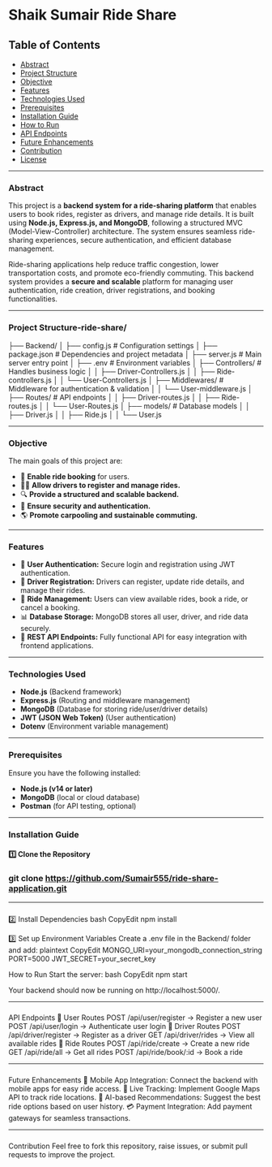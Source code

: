 # Shaik Sumair Ride Share

## Table of Contents

- [Abstract](#abstract)
- [Project Structure](#project-structure)
- [Objective](#objective)
- [Features](#features)
- [Technologies Used](#technologies-used)
- [Prerequisites](#prerequisites)
- [Installation Guide](#installation-guide)
- [How to Run](#how-to-run)
- [API Endpoints](#api-endpoints)
- [Future Enhancements](#future-enhancements)
- [Contribution](#contribution)
- [License](#license)

---

### Abstract

This project is a **backend system for a ride-sharing platform** that enables users to book rides, register as drivers, and manage ride details. It is built using **Node.js, Express.js, and MongoDB**, following a structured MVC (Model-View-Controller) architecture. The system ensures seamless ride-sharing experiences, secure authentication, and efficient database management.

Ride-sharing applications help reduce traffic congestion, lower transportation costs, and promote eco-friendly commuting. This backend system provides a **secure and scalable** platform for managing user authentication, ride creation, driver registrations, and booking functionalities.

---

### Project Structure-ride-share/

├── Backend/
│ ├── config.js # Configuration settings
│ ├── package.json # Dependencies and project metadata
│ ├── server.js # Main server entry point
│ ├── .env # Environment variables
│ ├── Controllers/ # Handles business logic
│ │ ├── Driver-Controllers.js
│ │ ├── Ride-controllers.js
│ │ └── User-Controllers.js
│ ├── Middlewares/ # Middleware for authentication & validation
│ │ └── User-middleware.js
│ ├── Routes/ # API endpoints
│ │ ├── Driver-routes.js
│ │ ├── Ride-routes.js
│ │ └── User-Routes.js
│ ├── models/ # Database models
│ │ ├── Driver.js
│ │ ├── Ride.js
│ │ └── User.js

---

### Objective

The main goals of this project are:

- 🚗 **Enable ride booking** for users.
- 👨‍✈️ **Allow drivers to register and manage rides.**
- 🔍 **Provide a structured and scalable backend.**
- 🔐 **Ensure security and authentication.**
- 🌎 **Promote carpooling and sustainable commuting.**

---

### Features

- 🔑 **User Authentication:** Secure login and registration using JWT authentication.
- 🚖 **Driver Registration:** Drivers can register, update ride details, and manage their rides.
- 📍 **Ride Management:** Users can view available rides, book a ride, or cancel a booking.
- 📊 **Database Storage:** MongoDB stores all user, driver, and ride data securely.
- 🔎 **REST API Endpoints:** Fully functional API for easy integration with frontend applications.

---

### Technologies Used

- **Node.js** (Backend framework)
- **Express.js** (Routing and middleware management)
- **MongoDB** (Database for storing ride/user/driver details)
- **JWT (JSON Web Token)** (User authentication)
- **Dotenv** (Environment variable management)

---

### Prerequisites

Ensure you have the following installed:

- **Node.js (v14 or later)**
- **MongoDB** (local or cloud database)
- **Postman** (for API testing, optional)

---

### Installation Guide

#### 1️⃣ Clone the Repository

### git clone https://github.com/Sumair555/ride-share-application.git

---

###

2️⃣ Install Dependencies
bash
CopyEdit
npm install

3️⃣ Set up Environment Variables
Create a .env file in the Backend/ folder and add:
plaintext
CopyEdit
MONGO_URI=your_mongodb_connection_string
PORT=5000
JWT_SECRET=your_secret_key

How to Run
Start the server:
bash
CopyEdit
npm start

Your backend should now be running on http://localhost:5000/.

---

###

API Endpoints
🔹 User Routes
POST /api/user/register → Register a new user
POST /api/user/login → Authenticate user login
🔹 Driver Routes
POST /api/driver/register → Register as a driver
GET /api/driver/rides → View all available rides
🔹 Ride Routes
POST /api/ride/create → Create a new ride
GET /api/ride/all → Get all rides
POST /api/ride/book/:id → Book a ride

---

###

Future Enhancements
📱 Mobile App Integration: Connect the backend with mobile apps for easy ride access.
📍 Live Tracking: Implement Google Maps API to track ride locations.
🤖 AI-based Recommendations: Suggest the best ride options based on user history.
💳 Payment Integration: Add payment gateways for seamless transactions.

---

###

Contribution
Feel free to fork this repository, raise issues, or submit pull requests to improve the project.
